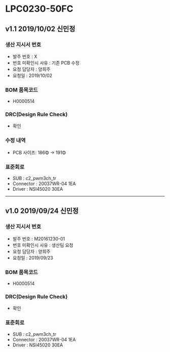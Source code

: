 # LPC0230-50FC

## v1.1 2019/10/02 신민정

### 생산 지시서 번호
* 발주 번호 : X
* 번호 미확인시 사유 : 기존 PCB 수정
* 요청 담당자 : 양희주
* 요청일 : 2019/10/02

###  BOM 품목코드
* H0000514

### DRC(Design Rule Check)
* 확인

### 수정 내역
* PCB 사이즈: 186Φ → 191Φ

### 표준회로
* SUB : c2_pwm3ch_tr
* Connector : 20037WR-04 1EA
* Driver : NSI45020 30EA

----------

## v1.0 2019/09/24 신민정

### 생산 지시서 번호
* 발주 번호 : M20161230-01
* 번호 미확인시 사유 : 생산팀 요청
* 요청 담당자 : 양희주
* 요청일 : 2019/09/23

###  BOM 품목코드
* H0000514

### DRC(Design Rule Check)
* 확인

### 표준회로
* SUB : c2_pwm3ch_tr
* Connector : 20037WR-04 1EA
* Driver : NSI45020 30EA
